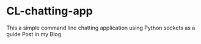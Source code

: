 # CL-chatting-app
This a simple command line chatting application using Python sockets as a guide Post in my Blog 
